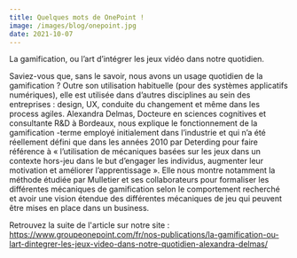 ```yaml
---
title: Quelques mots de OnePoint !
image: /images/blog/onepoint.jpg
date: 2021-10-07
---
```


La gamification, ou l’art d’intégrer les jeux vidéo dans notre quotidien.

Saviez-vous que, sans le savoir, nous avons un usage quotidien de la gamification ? Outre son utilisation habituelle (pour des systèmes applicatifs numériques), elle est utilisée dans d’autres disciplines au sein des entreprises : design, UX, conduite du changement et même dans les process agiles.
Alexandra Delmas, Docteure en sciences cognitives et consultante R&D à Bordeaux, nous explique le fonctionnement de la gamification -terme employé initialement dans l’industrie et qui n’a été réellement défini que dans les années 2010 par Deterding pour faire référence à « l’utilisation de mécaniques basées sur les jeux dans un contexte hors-jeu dans le but d’engager les individus, augmenter leur motivation et améliorer l’apprentissage ».
Elle nous montre notamment la méthode étudiée par Mulletier et ses collaborateurs pour formaliser les différentes mécaniques de gamification selon le comportement recherché et avoir une vision étendue des différentes mécaniques de jeu qui peuvent être mises en place dans un business.


Retrouvez la suite de l'article sur notre site : <a target="_blank" href="https://www.groupeonepoint.com/fr/nos-publications/la-gamification-ou-lart-dintegrer-les-jeux-video-dans-notre-quotidien-alexandra-delmas/">https://www.groupeonepoint.com/fr/nos-publications/la-gamification-ou-lart-dintegrer-les-jeux-video-dans-notre-quotidien-alexandra-delmas/</a>
